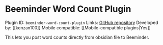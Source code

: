 # Beeminder Word Count Plugin

Plugin ID: `beeminder-word-count-plugin`
Links: [GitHub repository](https://github.com/kenzan100/beeminder-obsidian-word-count)
Developed by: [[kenzan100]]
Mobile compatible: [[Mobile-compatible plugins|Yes]]

This lets you post word counts directly from obsidian file to Beeminder.
